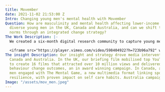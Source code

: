 ```yaml
---
title: Movember
date: 2021-11-02 21:53:00 Z
Intro: Changing young men's mental health with Movember
Question: How are masculinity and mental health affecting lower-income and ethnically
  diverse young men in the UK, Canada and Australia, and can we shift these social
  norms through an integrated change strategy?
The Work Description: |-
  We created a six-month digital research community to capture young men's personal lives and intimate thoughts. Mining a rich seam of user generated content and survey data, we delved deeply into their behaviours and attitudes, surfacing a wealth of insight. From this deep understanding we crafted a behaviour and social change strategy, centred on harnessing the power of social media to effect change.

  <iframe src="https://player.vimeo.com/video/598404922?h=723b96a792" width="100%" height="360" frameborder="0" allow="autoplay; fullscreen; picture-in-picture" allowfullscreen></iframe>
The insight Description: Our insight and strategy drove media interventions in UK,
  Canada and Australia. In the UK, our briefing film mobilised top YouTube influencers
  to create 16 films that attracted over 10 million views and delivered proven positive
  behaviour change outcomes, an in award winning campaign. In Canada, almost 2.5 million
  men engaged with The Mental Game, a new multimedia format linking sports to mental
  resilience, with proven impact on self care habits. Australia campaign coming soon…
Image: "/assets/mov_men.jpeg"
---
```



